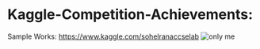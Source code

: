 # Kaggle-Competition-Achievements:

Sample Works: https://www.kaggle.com/sohelranaccselab
![only me](https://user-images.githubusercontent.com/56412471/189176167-682280cd-2241-402e-b941-c4c5272af0ba.JPG)
